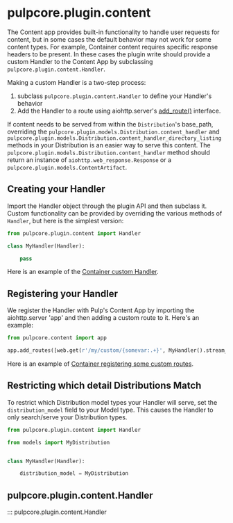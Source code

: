 # pulpcore.plugin.content

The Content app provides built-in functionality to handle user requests for content, but in some
cases the default behavior may not work for some content types. For example, Container content requires
specific response headers to be present. In these cases the plugin write should provide a custom
Handler to the Content App by subclassing `pulpcore.plugin.content.Handler`.

Making a custom Handler is a two-step process:

1. subclass `pulpcore.plugin.content.Handler` to define your Handler's behavior
1. Add the Handler to a route using aiohttp.server's [add_route()](https://aiohttp.readthedocs.io/en/stable/web_reference.html#aiohttp.web.UrlDispatcher.add_route) interface.

If content needs to be served from within the `Distribution`'s base_path,
overriding the `pulpcore.plugin.models.Distribution.content_handler` and
`pulpcore.plugin.models.Distribution.content_handler_directory_listing`
methods in your Distribution is an easier way to serve this content. The
`pulpcore.plugin.models.Distribution.content_handler` method should
return an instance of `aiohttp.web_response.Response` or a
`pulpcore.plugin.models.ContentArtifact`.

## Creating your Handler

Import the Handler object through the plugin API and then subclass it. Custom functionality can be
provided by overriding the various methods of `Handler`, but here is the simplest version:

```python
from pulpcore.plugin.content import Handler

class MyHandler(Handler):

    pass
```

Here is an example of the [Container custom Handler](https://github.com/pulp/pulp_container/blob/master/pulp_container/app/registry.py).

## Registering your Handler

We register the Handler with Pulp's Content App by importing the aiohttp.server 'app' and then
adding a custom route to it. Here's an example:

```python
from pulpcore.content import app

app.add_routes([web.get(r'/my/custom/{somevar:.+}', MyHandler().stream_content)])
```

Here is an example of [Container registering some custom routes](https://github.com/pulp/pulp_container/blob/master/pulp_container/app/content.py).

## Restricting which detail Distributions Match

To restrict which Distribution model types your Handler will serve, set the `distribution_model`
field to your Model type. This causes the Handler to only search/serve your Distribution types.

```python
from pulpcore.plugin.content import Handler

from models import MyDistribution


class MyHandler(Handler):

    distribution_model = MyDistribution
```

## pulpcore.plugin.content.Handler

::: pulpcore.plugin.content.Handler
